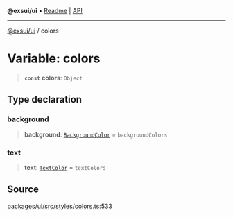 **@exsui/ui** • [Readme](../README.md) \| [API](../globals.md)

***

[@exsui/ui](../README.md) / colors

# Variable: colors

> **`const`** **colors**: `Object`

## Type declaration

### background

> **background**: [`BackgroundColor`](../interfaces/BackgroundColor.md) = `backgroundColors`

### text

> **text**: [`TextColor`](../interfaces/TextColor.md) = `textColors`

## Source

[packages/ui/src/styles/colors.ts:533](https://github.com/dirheimerb/exsui/blob/c97dab6/packages/ui/src/styles/colors.ts#L533)
